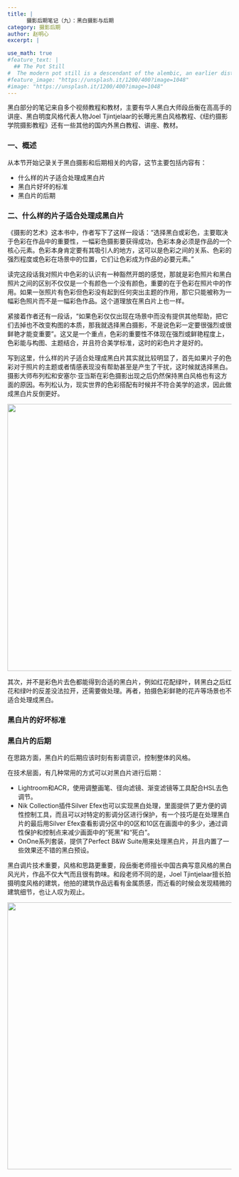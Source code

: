```yaml
---
title: |
      摄影后期笔记（九）：黑白摄影与后期
category: 摄影后期
author: 赵明心
excerpt: |

use_math: true
#feature_text: |
  ## The Pot Still
#  The modern pot still is a descendant of the alembic, an earlier distillation device
#feature_image: "https://unsplash.it/1200/400?image=1048"
#image: "https://unsplash.it/1200/400?image=1048"
---
```

黑白部分的笔记来自多个视频教程和教材，主要有华人黑白大师段岳衡在高高手的讲座、黑白明度风格代表人物Joel Tjintjelaar的长曝光黑白风格教程、《纽约摄影学院摄影教程》还有一些其他的国内外黑白教程、讲座、教材。

### 一、概述
从本节开始记录关于黑白摄影和后期相关的内容，这节主要包括内容有：
- 什么样的片子适合处理成黑白片
- 黑白片好坏的标准
- 黑白片的后期

### 二、什么样的片子适合处理成黑白片
《摄影的艺术》这本书中，作者写下了这样一段话：“选择黑白或彩色，主要取决于色彩在作品中的重要性，一幅彩色摄影要获得成功，色彩本身必须是作品的一个核心元素。色彩本身肯定要有其吸引人的地方，这可以是色彩之间的关系、色彩的强烈程度或色彩在场景中的位置，它们让色彩成为作品的必要元素。”

读完这段话我对照片中色彩的认识有一种豁然开朗的感觉，那就是彩色照片和黑白照片之间的区别不仅仅是一个有颜色一个没有颜色，重要的在于色彩在照片中的作用。如果一张照片有色彩但色彩没有起到任何突出主题的作用，那它只能被称为一幅彩色照片而不是一幅彩色作品。这个道理放在黑白片上也一样。

紧接着作者还有一段话，“如果色彩仅仅出现在场景中而没有提供其他帮助，把它们去掉也不改变构图的本质，那我就选择黑白摄影，不是说色彩一定要很强烈或很鲜艳才能变重要”。这又是一个重点，色彩的重要性不体现在强烈或鲜艳程度上，色彩能与构图、主题结合，并且符合美学标准，这时的彩色片才是好的。

写到这里，什么样的片子适合处理成黑白片其实就比较明显了，首先如果片子的色彩对于照片的主题或者情感表现没有帮助甚至是产生了干扰，这时候就选择黑白。摄影大师布列松和安塞尔·亚当斯在彩色摄影出现之后仍然保持黑白风格也有这方面的原因。布列松认为，现实世界的色彩搭配有时候并不符合美学的追求，因此做成黑白片反倒更好。
<center>
<img src="http://wx2.sinaimg.cn/large/41f56ddcgy1fpbkz8fgm3j219g0pudk8.jpg" width="600px">
</center>

其次，并不是彩色片去色都能得到合适的黑白片，例如红花配绿叶，转黑白之后红花和绿叶的反差没法拉开，还需要做处理。再者，拍摄色彩鲜艳的花卉等场景也不适合处理成黑白。

### 黑白片的好坏标准


### 黑白片的后期
在思路方面，黑白片的后期应该时刻有影调意识，控制整体的风格。

在技术层面，有几种常用的方式可以对黑白片进行后期：
- Lightroom和ACR，使用调整画笔、径向滤镜、渐变滤镜等工具配合HSL去色调节。
- Nik Collection插件Silver Efex也可以实现黑白处理，里面提供了更方便的调性控制工具，而且可以对特定的影调分区进行保护，有一个技巧是在处理黑白片的最后用Silver Efex查看影调分区中的0区和10区在画面中的多少，通过调性保护和控制点来减少画面中的“死黑”和“死白”。
- OnOne系列套装，提供了Perfect B&W Suite用来处理黑白片，并且内置了一些效果还不错的黑白预设。

黑白调片技术重要，风格和思路更重要，段岳衡老师擅长中国古典写意风格的黑白风光片，作品不仅大气而且很有韵味。和段老师不同的是，Joel Tjintjelaar擅长拍摄明度风格的建筑，他拍的建筑作品远看有金属质感，而近看的时候会发现精微的建筑细节，也让人叹为观止。

<center>
<img src="http://wx2.sinaimg.cn/large/41f56ddcgy1fpbldj6j82j21jk0gjjvs.jpg" width="600px">
</center>
